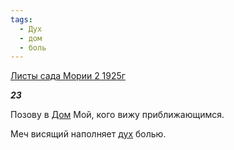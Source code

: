 ```yaml
---
tags:
  - Дух
  - дом
  - боль
---
```

[Листы сада Мории 2 1925г](https://127.0.0.1:4002/agni/1925)

___23___

Позову в [Дом](../../../tags/#дом) Мой, кого вижу приближающимся.   

Меч висящий наполняет [дух](../../../tags/#Дух) болью.   


